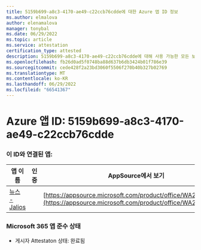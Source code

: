 ```yaml
---
title: 5159b699-a8c3-4170-ae49-c22ccb76cdde에 대한 Azure 앱 ID 정보
ms.author: elmalova
author: elenamalova
manager: tonybal
ms.date: 06/29/2022
ms.topic: article
ms.service: attestation
certification_type: attested
description: 5159b699-a8c3-4170-ae49-c22ccb76cdde에 대해 사용 가능한 모든 보안 및 규정 준수 정보입니다.
ms.openlocfilehash: fb26d0ad5f0748ba88d637b6db3424b01f786e39
ms.sourcegitcommit: cede428f2a23bd3060f5506f270b40b327b02769
ms.translationtype: MT
ms.contentlocale: ko-KR
ms.lasthandoff: 06/29/2022
ms.locfileid: "66541367"
---
```

# <a name="azure-app-id-5159b699-a8c3-4170-ae49-c22ccb76cdde"></a>Azure 앱 ID: 5159b699-a8c3-4170-ae49-c22ccb76cdde


### <a name="apps-associated-with-this-id"></a>이 ID와 연결된 앱:
| **앱 이름** | **인증** | **AppSource에서 보기** |
|--------------|---------------|-----------------------|
| [뉴스 - Jalios](../forward/WA200003889.md) |  | [https://appsource.microsoft.com/product/office/WA200003889](https://appsource.microsoft.com/product/office/WA200003889) |

### <a name="microsoft-365-app-compliance-status"></a>Microsoft 365 앱 준수 상태
- 게시자 Attestaton 상태: 완료됨
